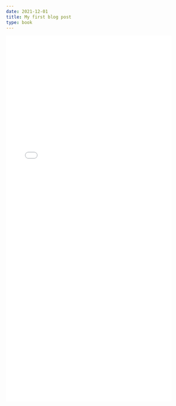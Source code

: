 ```yaml
---
date: 2021-12-01
title: My first blog post
type: book
---
```

<iframe
       src="./Untitled9.html"
       width="90%"
       height="1000px"
       style="border:none;">
 </iframe>
